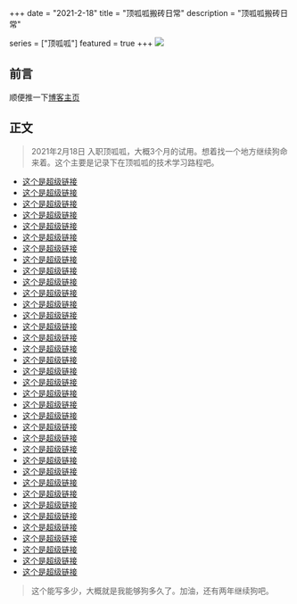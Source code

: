 +++
date = "2021-2-18"
title = "顶呱呱搬砖日常"
description = "顶呱呱搬砖日常"

series = ["顶呱呱"]
featured = true
+++
![](https://gitee.com/lalalaxiaowifi/pictures/raw/master/image/%E6%97%A5%E5%B8%B8%E6%90%AC%E7%A0%96%E5%A4%B4.png)

## 前言
顺便推一下[博客主页](http://lalalaxiaowifi.gitee.io/pictures/)
## 正文
> 2021年2月18日 入职顶呱呱，大概3个月的试用。想着找一个地方继续狗命来着。这个主要是记录下在顶呱呱的技术学习路程吧。

* [这个是超级链接]()
* [这个是超级链接]()
* [这个是超级链接]()
* [这个是超级链接]()
* [这个是超级链接]()
* [这个是超级链接]()
* [这个是超级链接]()
* [这个是超级链接]()
* [这个是超级链接]()
* [这个是超级链接]()
* [这个是超级链接]()
* [这个是超级链接]()
* [这个是超级链接]()
* [这个是超级链接]()
* [这个是超级链接]()
* [这个是超级链接]()
* [这个是超级链接]()
* [这个是超级链接]()
* [这个是超级链接]()
* [这个是超级链接]()
* [这个是超级链接]()
* [这个是超级链接]()
* [这个是超级链接]()
* [这个是超级链接]()
* [这个是超级链接]()
* [这个是超级链接]()
* [这个是超级链接]()
* [这个是超级链接]()
* [这个是超级链接]()
* [这个是超级链接]()
* [这个是超级链接]()
* [这个是超级链接]()
* [这个是超级链接]()
* [这个是超级链接]()
* [这个是超级链接]()
* [这个是超级链接]()

> 这个能写多少，大概就是我能够狗多久了。加油，还有两年继续狗吧。
